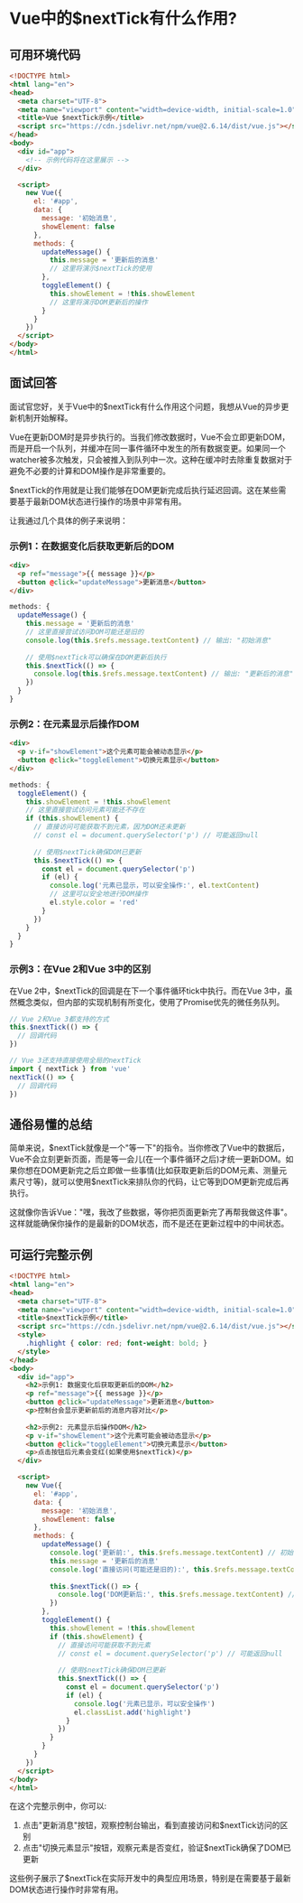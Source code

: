 # Vue中的$nextTick有什么作用?

## 可用环境代码

```html
<!DOCTYPE html>
<html lang="en">
<head>
  <meta charset="UTF-8">
  <meta name="viewport" content="width=device-width, initial-scale=1.0">
  <title>Vue $nextTick示例</title>
  <script src="https://cdn.jsdelivr.net/npm/vue@2.6.14/dist/vue.js"></script>
</head>
<body>
  <div id="app">
    <!-- 示例代码将在这里展示 -->
  </div>

  <script>
    new Vue({
      el: '#app',
      data: {
        message: '初始消息',
        showElement: false
      },
      methods: {
        updateMessage() {
          this.message = '更新后的消息'
          // 这里将演示$nextTick的使用
        },
        toggleElement() {
          this.showElement = !this.showElement
          // 这里将演示DOM更新后的操作
        }
      }
    })
  </script>
</body>
</html>
```

## 面试回答

面试官您好，关于Vue中的$nextTick有什么作用这个问题，我想从Vue的异步更新机制开始解释。

Vue在更新DOM时是异步执行的。当我们修改数据时，Vue不会立即更新DOM，而是开启一个队列，并缓冲在同一事件循环中发生的所有数据变更。如果同一个watcher被多次触发，只会被推入到队列中一次。这种在缓冲时去除重复数据对于避免不必要的计算和DOM操作是非常重要的。

$nextTick的作用就是让我们能够在DOM更新完成后执行延迟回调。这在某些需要基于最新DOM状态进行操作的场景中非常有用。

让我通过几个具体的例子来说明：

### 示例1：在数据变化后获取更新后的DOM

```html
<div>
  <p ref="message">{{ message }}</p>
  <button @click="updateMessage">更新消息</button>
</div>
```

```javascript
methods: {
  updateMessage() {
    this.message = '更新后的消息'
    // 这里直接尝试访问DOM可能还是旧的
    console.log(this.$refs.message.textContent) // 输出: "初始消息"
    
    // 使用$nextTick可以确保在DOM更新后执行
    this.$nextTick(() => {
      console.log(this.$refs.message.textContent) // 输出: "更新后的消息"
    })
  }
}
```

### 示例2：在元素显示后操作DOM

```html
<div>
  <p v-if="showElement">这个元素可能会被动态显示</p>
  <button @click="toggleElement">切换元素显示</button>
</div>
```

```javascript
methods: {
  toggleElement() {
    this.showElement = !this.showElement
    // 这里直接尝试访问元素可能还不存在
    if (this.showElement) {
      // 直接访问可能获取不到元素，因为DOM还未更新
      // const el = document.querySelector('p') // 可能返回null
      
      // 使用$nextTick确保DOM已更新
      this.$nextTick(() => {
        const el = document.querySelector('p')
        if (el) {
          console.log('元素已显示，可以安全操作:', el.textContent)
          // 这里可以安全地进行DOM操作
          el.style.color = 'red'
        }
      })
    }
  }
}
```

### 示例3：在Vue 2和Vue 3中的区别

在Vue 2中，$nextTick的回调是在下一个事件循环tick中执行。而在Vue 3中，虽然概念类似，但内部的实现机制有所变化，使用了Promise优先的微任务队列。

```javascript
// Vue 2和Vue 3都支持的方式
this.$nextTick(() => {
  // 回调代码
})

// Vue 3还支持直接使用全局的nextTick
import { nextTick } from 'vue'
nextTick(() => {
  // 回调代码
})
```

## 通俗易懂的总结

简单来说，$nextTick就像是一个"等一下"的指令。当你修改了Vue中的数据后，Vue不会立刻更新页面，而是等一会儿(在一个事件循环之后)才统一更新DOM。如果你想在DOM更新完之后立即做一些事情(比如获取更新后的DOM元素、测量元素尺寸等)，就可以使用$nextTick来排队你的代码，让它等到DOM更新完成后再执行。

这就像你告诉Vue："嘿，我改了些数据，等你把页面更新完了再帮我做这件事"。这样就能确保你操作的是最新的DOM状态，而不是还在更新过程中的中间状态。

## 可运行完整示例

```html
<!DOCTYPE html>
<html lang="en">
<head>
  <meta charset="UTF-8">
  <meta name="viewport" content="width=device-width, initial-scale=1.0">
  <title>$nextTick示例</title>
  <script src="https://cdn.jsdelivr.net/npm/vue@2.6.14/dist/vue.js"></script>
  <style>
    .highlight { color: red; font-weight: bold; }
  </style>
</head>
<body>
  <div id="app">
    <h2>示例1: 数据变化后获取更新后的DOM</h2>
    <p ref="message">{{ message }}</p>
    <button @click="updateMessage">更新消息</button>
    <p>控制台会显示更新前后的消息内容对比</p>
    
    <h2>示例2: 元素显示后操作DOM</h2>
    <p v-if="showElement">这个元素可能会被动态显示</p>
    <button @click="toggleElement">切换元素显示</button>
    <p>点击按钮后元素会变红(如果使用$nextTick)</p>
  </div>

  <script>
    new Vue({
      el: '#app',
      data: {
        message: '初始消息',
        showElement: false
      },
      methods: {
        updateMessage() {
          console.log('更新前:', this.$refs.message.textContent) // 初始消息
          this.message = '更新后的消息'
          console.log('直接访问(可能还是旧的):', this.$refs.message.textContent) // 初始消息
          
          this.$nextTick(() => {
            console.log('DOM更新后:', this.$refs.message.textContent) // 更新后的消息
          })
        },
        toggleElement() {
          this.showElement = !this.showElement
          if (this.showElement) {
            // 直接访问可能获取不到元素
            // const el = document.querySelector('p') // 可能返回null
            
            // 使用$nextTick确保DOM已更新
            this.$nextTick(() => {
              const el = document.querySelector('p')
              if (el) {
                console.log('元素已显示，可以安全操作')
                el.classList.add('highlight')
              }
            })
          }
        }
      }
    })
  </script>
</body>
</html>
```

在这个完整示例中，你可以:
1. 点击"更新消息"按钮，观察控制台输出，看到直接访问和$nextTick访问的区别
2. 点击"切换元素显示"按钮，观察元素是否变红，验证$nextTick确保了DOM已更新

这些例子展示了$nextTick在实际开发中的典型应用场景，特别是在需要基于最新DOM状态进行操作时非常有用。
